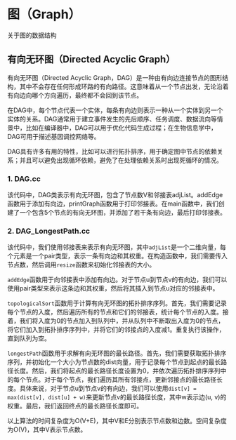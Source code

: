 # 图（Graph）
关于图的数据结构

## 有向无环图（Directed Acyclic Graph）
有向无环图（Directed Acyclic Graph，DAG）是一种由有向边连接节点的图形结构，其中不会存在任何形成环路的有向路径。这意味着从一个节点出发，无论沿着有向边向哪个方向遍历，最终都不会回到该节点。

在DAG中，每个节点代表一个实体，每条有向边则表示一种从一个实体到另一个实体的关系。DAG通常用于建立事件发生的先后顺序、任务调度、数据流向等情景中，比如在编译器中，DAG可以用于优化代码生成过程；在生物信息学中，DAG可用于描述基因调控网络等。

DAG具有许多有用的特性，比如可以进行拓扑排序，用于确定图中节点的依赖关系；并且可以避免出现循环依赖，避免了在处理依赖关系时出现死循环的情况。

### 1. DAG.cc
该代码中，DAG类表示有向无环图，包含了节点数V和邻接表adjList。addEdge函数用于添加有向边，printGraph函数用于打印邻接表。在main函数中，我们创建了一个包含5个节点的有向无环图，并添加了若干条有向边，最后打印邻接表。

### 2. DAG_LongestPath.cc
该代码中，我们使用邻接表来表示有向无环图，其中`adjList`是一个二维向量，每个元素是一个pair类型，表示一条有向边和其权重。在构造函数中，我们需要传入节点数，然后调用`resize`函数来初始化邻接表的大小。

`addEdge`函数用于向邻接表中添加有向边。对于节点u到节点v的有向边，我们可以使用pair类型来表示这条边和其权重，然后将其插入到节点u对应的邻接表中。

`topologicalSort`函数用于计算有向无环图的拓扑排序序列。首先，我们需要记录每个节点的入度，然后遍历所有的节点和它们的邻接表，统计每个节点的入度。接着，我们将入度为0的节点加入到队列中，并从队列中不断取出入度为0的节点，将它们加入到拓扑排序序列中，并将它们的邻接点的入度减1。重复执行该操作，直到队列为空。

`longestPath`函数用于求解有向无环图的最长路径。首先，我们需要获取拓扑排序序列，并初始化一个大小为节点数的dist向量，用于记录每个节点到起点的最长路径长度。然后，我们将起点的最长路径长度设置为0，并依次遍历拓扑排序序列中的每个节点。对于每个节点，我们遍历其所有邻接点，更新邻接点的最长路径长度。具体来说，对于节点u到节点v的有向边，我们可以使用`dist[v] = max(dist[v], dist[u] + w)`来更新节点v的最长路径长度，其中w表示边(u, v)的权重。最后，我们返回终点的最长路径长度即可。

以上算法的时间复杂度为O(V+E)，其中V和E分别表示节点数和边数。空间复杂度为O(V)，其中V表示节点数。
